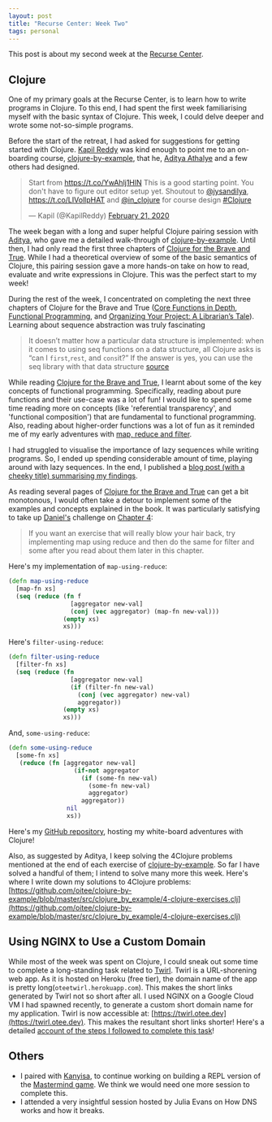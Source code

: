 ```yaml
---
layout: post
title: "Recurse Center: Week Two"
tags: personal
---
```


This post is about my second week at the [Recurse Center](https://www.recurse.com).

## Clojure

One of my primary goals at the Recurse Center, is to learn how to write programs in Clojure. To this end, I had spent the first week familiarising myself with the basic syntax of Clojure. This week, I could delve deeper and wrote some not-so-simple programs.

Before the start of the retreat, I had asked for suggestions for getting started with Clojure. [Kapil Reddy](https://twitter.com/KapilReddy) was kind enough to point me to an on-boarding course, [clojure-by-example](https://github.com/inclojure-org/clojure-by-example), that he, [Aditya Athalye](https://github.com/adityaathalye) and a few others had designed.

<blockquote class="twitter-tweet"><p lang="en" dir="ltr">Start from <a href="https://t.co/YwAhlj1HlN">https://t.co/YwAhlj1HlN</a> This is a good starting point. You don&#39;t have to figure out editor setup yet. Shoutout to <a href="https://twitter.com/jysandilya?ref_src=twsrc%5Etfw">@jysandilya</a>, <a href="https://t.co/LIVollpHAT">https://t.co/LIVollpHAT</a> and <a href="https://twitter.com/in_clojure?ref_src=twsrc%5Etfw">@in_clojure</a> for course design <a href="https://twitter.com/hashtag/Clojure?src=hash&amp;ref_src=twsrc%5Etfw">#Clojure</a></p>&mdash; Kapil (@KapilReddy) <a href="https://twitter.com/KapilReddy/status/1230720191417352193?ref_src=twsrc%5Etfw">February 21, 2020</a></blockquote> <script async src="https://platform.twitter.com/widgets.js" charset="utf-8"></script>

The week began with a long and super helpful Clojure pairing session with [Aditya](https://github.com/adityaathalye), who gave me a detailed walk-through of [clojure-by-example](https://github.com/inclojure-org/clojure-by-example). Until then, I had only read the first three chapters of [Clojure for the Brave and True](https://www.braveclojure.com/clojure-for-the-brave-and-true/). While I had a theoretical overview of some of the basic semantics of Clojure, this pairing session gave a more hands-on take on how to read, evaluate and write expressions in Clojure. This was the perfect start to my week!

During the rest of the week, I concentrated on completing the next three chapters of Clojure for the Brave and True ([Core Functions in Depth](https://www.braveclojure.com/core-functions-in-depth/), [Functional Programming](https://www.braveclojure.com/functional-programming/), and [Organizing Your Project: A Librarian’s Tale](https://www.braveclojure.com/organization/)). Learning about sequence abstraction was truly fascinating

> It doesn’t matter how a particular data structure is implemented: when it comes to using seq functions on a data structure, all Clojure asks is “can I `first`,`rest`, and `cons`it?” If the answer is yes, you can use the seq library with that data structure [source](https://www.braveclojure.com/core-functions-in-depth/)

While reading [Clojure for the Brave and True](https://www.braveclojure.com/clojure-for-the-brave-and-true/), I learnt about some of the key concepts of functional programming. Specifically, reading about pure functions and their use-case was a lot of fun! I would like to spend some time reading more on concepts (like 'referential transparency', and 'functional composition') that are fundamental to functional programming. Also, reading about higher-order functions was a lot of fun as it reminded me of my early adventures with [map, reduce and filter](/2021/07/11/higher-order-functions.html).

I had struggled to visualise the importance of lazy sequences while writing programs. So, I ended up spending considerable amount of time, playing around with lazy sequences. In the end, I published a [blog post (with a cheeky title) summarising my findings](/2022/01/17/lazy-clojure.html).

As reading several pages of [Clojure for the Brave and True](https://www.braveclojure.com/clojure-for-the-brave-and-true/) can get a bit monotonous, I would often take a detour to implement some of the examples and concepts explained in the book. It was particularly satisfying to take up [Daniel's](https://twitter.com/nonrecursive) challenge on [Chapter 4](https://www.braveclojure.com/core-functions-in-depth/):

> If you want an exercise that will really blow your hair back, try implementing map using reduce and then do the same for filter and some after you read about them later in this chapter.

Here's my implementation of `map-using-reduce`:

```clojure
(defn map-using-reduce
  [map-fn xs]
  (seq (reduce (fn f
                 [aggregator new-val]
                 (conj (vec aggregator) (map-fn new-val)))
               (empty xs)
               xs)))
```

Here's `filter-using-reduce`:

```clojure
(defn filter-using-reduce
  [filter-fn xs]
  (seq (reduce (fn
                 [aggregator new-val]
                 (if (filter-fn new-val)
                   (conj (vec aggregator) new-val)
                   aggregator))
               (empty xs)
               xs)))
```
And, `some-using-reduce`:

```clojure
(defn some-using-reduce
  [some-fn xs]
   (reduce (fn [aggregator new-val]
                  (if-not aggregator
                    (if (some-fn new-val)
                      (some-fn new-val)
                      aggregator)
                    aggregator))
                nil
                xs))
```


Here's my [GitHub repository](https://github.com/oitee/butterfly), hosting my white-board adventures with Clojure!

Also, as suggested by Aditya, I keep solving the 4Clojure problems mentioned at the end of each exercise of [clojure-by-example](https://github.com/inclojure-org/clojure-by-example). So far I have solved a handful of them; I intend to solve many more this week. Here's where I write down my solutions to 4Clojure problems: [https://github.com/oitee/clojure-by-example/blob/master/src/clojure_by_example/4-clojure-exercises.clj](https://github.com/oitee/clojure-by-example/blob/master/src/clojure_by_example/4-clojure-exercises.clj) 

## Using NGINX to Use a Custom Domain

While most of the week was spent on Clojure, I could sneak out some time to complete a long-standing task related to [Twirl](https://twirl.otee.dev). Twirl is a URL-shorening web app. As it is hosted on Heroku (free tier), the domain name of the app is pretty long(`oteetwirl.herokuapp.com`). This makes the short links generated by Twirl not so short after all. I used NGINX on a Google Cloud VM I had spawned recently, to generate a custom short domain name for my application. Twirl is now accessible at: [https://twirl.otee.dev](https://twirl.otee.dev). This makes the resultant short links shorter! Here's a detailed [account of the steps I followed to complete this task](/2022/01/13/making-short-links-shorter.html)!

## Others

- I paired with [Kanyisa](https://kanyisa-ntombini.github.io/portfolio/), to continue working on building a REPL version of the [Mastermind game](https://en.wikipedia.org/wiki/Mastermind_(board_game)). We think we would need one more session to complete this.
- I attended a very insightful session hosted by Julia Evans on How DNS works and how it breaks.
